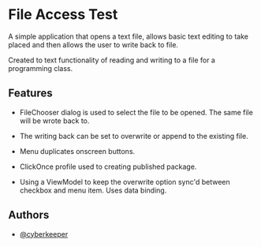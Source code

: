 
# File Access Test

A simple application that opens a text file, allows basic text editing to take placed and then allows the user to write back to file. 

Created to text functionality of reading and writing to a file for a programming class.





## Features

- FileChooser dialog is used to select the file to be opened. The same file will be wrote back to. 

- The writing back can be set to overwrite or append to the existing file. 

- Menu duplicates onscreen buttons.

- ClickOnce profile used to creating published package.

- Using a ViewModel to keep the overwrite option sync'd between checkbox and menu item. Uses data binding.


## Authors

- [@cyberkeeper](https://github.com/cyberkeeper)

